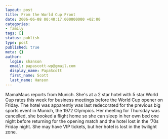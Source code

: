 ```yaml
---
layout: post
title: From the World Cup Front
date: 2006-06-08 00:40:17.000000000 +02:00
categories:
- family
tags: []
status: publish
type: post
published: true
meta: {}
author:
  login: shanson
  email: papascott-wp@gmail.com
  display_name: PapaScott
  first_name: Scott
  last_name: Hanson
---
```

<p>MamaMaus reports from Munich. She's at a 2 star hotel with 5 star World Cup rates this week for business meetings before the World Cup opener on Friday. The hotel was apparently was last redecorated for the previous big sports event in Munich, the 1972 Olympics. Her meeting for Thursday was cancelled, she booked a flight home so she can sleep in her own bed one night before returning for the opening match and the hotel lost in the '70s Friday night. She may have VIP tickets, but her hotel is lost in the twilight zone.</p>
